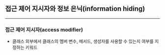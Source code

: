 ## 접근 제어 지시자와 정보 은닉(information hiding)

---
### 접근 제어 지시자(access modifier)
- 클래스 외부에서 클래스의 멤버 변수, 메서드, 생성자를 사용할 수 있는지 여부를 지정하는 키워드